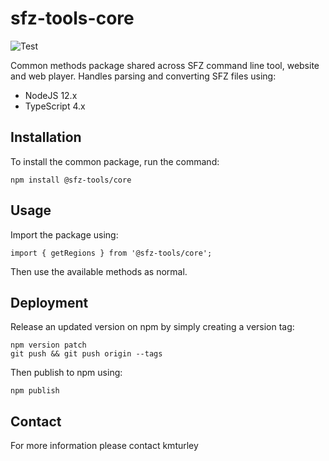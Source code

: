 # sfz-tools-core
![Test](https://github.com/kmturley/sfz-tools-core/workflows/Test/badge.svg)

Common methods package shared across SFZ command line tool, website and web player. Handles parsing and converting SFZ files using:

* NodeJS 12.x
* TypeScript 4.x


## Installation

To install the common package, run the command:

    npm install @sfz-tools/core


## Usage

Import the package using:

    import { getRegions } from '@sfz-tools/core';

Then use the available methods as normal.


## Deployment

Release an updated version on npm by simply creating a version tag:

    npm version patch
    git push && git push origin --tags

Then publish to npm using:

    npm publish


## Contact

For more information please contact kmturley
